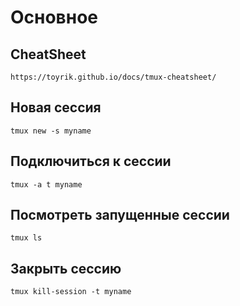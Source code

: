# Основное

## CheatSheet
`https://toyrik.github.io/docs/tmux-cheatsheet/`

## Новая сессия
`tmux new -s myname`

## Подключиться к сессии
`tmux -a t myname`

## Посмотреть запущенные сессии
`tmux ls`

## Закрыть сессию
`tmux kill-session -t myname`